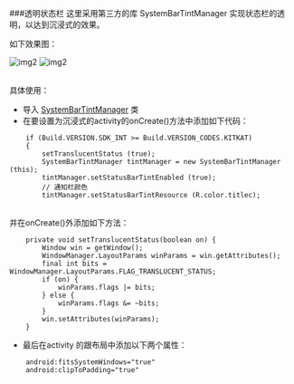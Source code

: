 ###透明状态栏
这里采用第三方的库 SystemBarTintManager 实现状态栏的透明，以达到沉浸式的效果。

如下效果图：

![img2](https://github.com/txadf/StudyDemoForAndroid/blob/master/statusbardemo/art/1.jpg)
![img2](https://github.com/txadf/StudyDemoForAndroid/blob/master/statusbardemo/art/2.jpg)

<br/>
具体使用：<br/>

* 导入 [SystemBarTintManager](https://github.com/txadf/StudyDemoForAndroid/blob/master/statusbardemo/src/main/java/cn/imtianx/statusbardemo/SystemBarTintManager.java) 类 <br/>
* 在要设置为沉浸式的activity的onCreate()方法中添加如下代码：<br/>
```
	if (Build.VERSION.SDK_INT >= Build.VERSION_CODES.KITKAT) 
	{
		setTranslucentStatus (true);
		SystemBarTintManager tintManager = new SystemBarTintManager (this);
		tintManager.setStatusBarTintEnabled (true);
		// 通知栏颜色
		tintManager.setStatusBarTintResource (R.color.titlec);
```		
<br/>并在onCreate()外添加如下方法：<br/>
```
    private void setTranslucentStatus(boolean on) {
   		Window win = getWindow();
   		WindowManager.LayoutParams winParams = win.getAttributes();
   		final int bits = WindowManager.LayoutParams.FLAG_TRANSLUCENT_STATUS;
   		if (on) {
   			winParams.flags |= bits;
   		} else {
   			winParams.flags &= ~bits;
   		}
   		win.setAttributes(winParams);
   	}
```
* 最后在activity 的跟布局中添加以下两个属性：<br/>
```
	android:fitsSystemWindows="true"
	android:clipToPadding="true"
```
